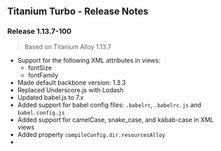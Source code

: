 ## Titanium Turbo - Release Notes


### Release 1.13.7-100

> Based on Titanium Alloy 1.13.7

- Support for the following XML attributes in views:
  - fontSize
  - fontFamily
- Made default backbone version: 1.3.3
- Replaced Underscore.js with Lodash
- Updated babel.js to 7.x
- Added support for babel config files:  `.babelrc`, `.babelrc.js` and `babel.config.js`
- Added support for camelCase, snake_case, and kabab-case in XML views
- Added property `compileConfig.dir.resourcesAlloy`
- 